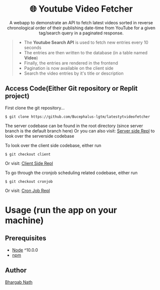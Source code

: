 
<h1 align="center">
🌐 Youtube Video Fetcher
</h1>
<p align="center">
A webapp to demonstrate an API to fetch latest videos sorted in reverse chronological order of their publishing date-time from YouTube for a given tag/search query in a paginated response.
</p>

> - The **Youtube Search API** is used to fetch new entries every 10 seconds
> - The entries are then written to the database (in a table named **Video**)
> - Finally, the entries are rendered in the frontend
> - Pagination is now available on the client side
> - Search the video entries by it's title or description

## Access Code(Either Git repository or Replit project)

First clone the git repository...
```
$ git clone https://github.com/Bucephalus-lgtm/latestytvideofetcher
```

The server codebase can be found in the root directory (since server branch is the default branch here)
Or you can also visit: [Server side Repl](https://replit.com/@BhargabNath/YTVideoFetcherServer)  to look over the serverside codebase

To look over the client side codebase, either run
```
$ git checkout client
```
Or visit: [Client Side Repl](https://replit.com/@BhargabNath/YTVideoFetcherClient)

To go through the cronjob scheduling related codebase, either run
```
$ git checkout cronjob
```
Or visit: [Cron Job Repl](https://replit.com/@BhargabNath/YTVideoFetcherCronJob)

# Usage (run the app on your machine)

## Prerequisites

- [Node](https://nodejs.org/en/download/) ^10.0.0
- [npm](https://nodejs.org/en/download/package-manager/)

## Author

[Bhargab Nath](https://github.com/Bucephalus-lgtm)
